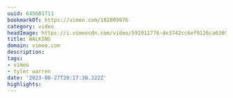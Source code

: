 ```yaml
---
uuid: 645601711
bookmarkOf: https://vimeo.com/182809976
category: video
headImage: https://i.vimeocdn.com/video/591911776-de3742cc6ef9126ca6369b549381823313b9ad351ebbe0a0d64f26c95a302932-d_640
title: WALKING
domain: vimeo.com
description:
tags:
- vimeo
- tyler warren
date: '2023-08-27T20:17:30.322Z'
highlights:
---
```



